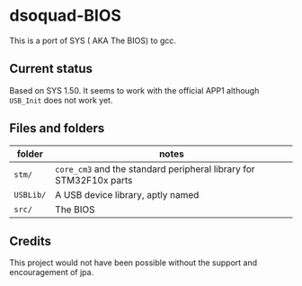 # dsoquad-BIOS

This is a port of SYS ( AKA The BIOS) to gcc.


## Current status

Based on SYS 1.50.  It seems to work with the official APP1 although `USB_Init` does not work yet.


## Files and folders

folder    | notes
----------|-------------------------------------------------------------------
`stm/`    | `core_cm3` and the standard peripheral library for STM32F10x parts
`USBLib/` | A USB device library, aptly named
`src/`    | The BIOS


## Credits

This project would not have been possible without the support and encouragement of jpa.
